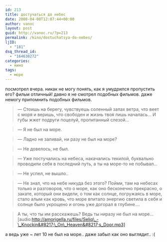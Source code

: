 ```yaml
---
id: 213
title: достучаться до небес
date: 2008-04-08T12:07:44+00:00
author: vanoc
layout: post
guid: http://vanoc.ru/?p=213
permalink: /kino/dostuchatsya-do-nebes/
ljID:
  - "181"
dsq_thread_id:
  - "164630272"
categories:
  - кино
tags:
  - море
---
```

посмотрел вчера. никак не могу понять, как я умудрился пропустить его? фильм отличный! давно я не смотрел подобных фильмов. даже немогу припомнить подобных фильмов.

> &#8212; Стоишь на берегу, чувствуешь соленный запах ветра, что веет с моря и веришь, что свободен и жизнь твоя лишь началась&#8230; И губы жжет подруги поцелуй, пропитанный слезой&#8230;
  
> &#8212; Я не был на море.
  
> &#8212; Ладно не заливай, ни разу не был на море?
  
> &#8212; Не довелось, не был.
  
> &#8212; Уже постучались на небеса, накачались текилой, буквально проводили себя в последний путь, а ты на море-то не побывал&#8230;
  
> &#8212; Не успел, не вышло..
  
> &#8212; Не знал, что на небе никуда без этого? Пойми, там на небесах только и разговоров, что о море, как оно бесконечно прекрасно, о закате, который они видели, о том как солнце, погружаясь в море, стало алым как кровь, что море впитало энергию светила в себя и солнце было укрощено и огонь уже догорал в глубине&#8230;.
  
> А ты, что ты им расскажешь? Ведь ты ниразу не был на море&#8230; [audio:http://amorigella.ru/files/Seliq\_-\_Knockin&#8217;\_On\_Heaven&#8217;s_Door.mp3] 

а ведь уже ~ лет 10 не был на море.. даже забыл как оно выглядит.. :(